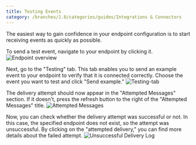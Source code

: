 ```yaml
---
title: Testing Events
category: /branches/1.0/categories/guides/Integrations & Connectors
---
```

The easiest way to gain confidence in your endpoint configuration is to start receiving events as quickly as possible.

To send a test event, navigate to your endpoint by clicking it.
![Endpoint overview](https://cdn.statically.io/gh/trackunit/developer-hub/master/guides/webhooks/webhooks-endpoint-overview.png)

Next, go to the "Testing" tab. This tab enables you to send an example event to your endpoint to verify that it is connected correctly. Choose the event you want to test and click "Send example."
![Testing-tab](https://cdn.statically.io/gh/trackunit/developer-hub/master/guides/webhooks/webhooks-endpoint-testing.png)

The delivery attempt should now appear in the "Attempted Messages" section. If it doesn't, press the refresh button to the right of the "Attempted Messages" title.
![Attempted Messages](https://cdn.statically.io/gh/trackunit/developer-hub/master/guides/webhooks/webhooks-endpoint-attempted-delivery.png)

Now, you can check whether the delivery attempt was successful or not. In this case, the specified endpoint does not exist, so the attempt was unsuccessful. By clicking on the "attempted delivery," you can find more details about the failed attempt.
![Unsuccessful Delivery Log](https://cdn.statically.io/gh/trackunit/developer-hub/master/guides/webhooks/webhooks-endpoint-unsuccessful-delivery.png)
